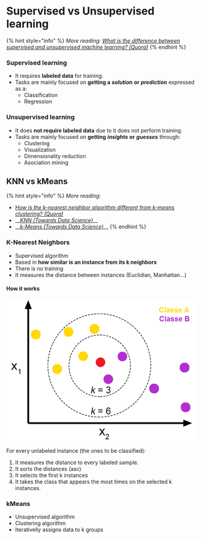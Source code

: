 # Supervised vs Unsupervised learning

{% hint style="info" %}
 _More reading:_ [_What is the difference between supervised and unsupervised machine learning? \(Quora\)_](https://www.quora.com/What-is-the-difference-between-supervised-and-unsupervised-learning-algorithms)
{% endhint %}

### Supervised learning

* It requires **labeled data** for training. 
* Tasks are mainly focused on **getting a** _**solution**_ **or** _**prediction**_ expressed as a:
  * Classification
  * Regression

### Unsupervised learning

* It does **not require labeled data** due to it does not perform training.
* Tasks are mainly focused on **getting** _**insights**_ **or** _**guesses**_ through:
  * Clustering
  * Visualization
  * Dimensionality reduction
  * Asociation mining

## KNN vs kMeans

{% hint style="info" %}
 _More reading:_

* [_How is the k-nearest neighbor algorithm different from k-means clustering? \(Quora\)_](https://www.quora.com/How-is-the-k-nearest-neighbor-algorithm-different-from-k-means-clustering)
* \_\_[_KNN \(Towards Data Science\)_](https://towardsdatascience.com/knn-k-nearest-neighbors-1-a4707b24bd1d)\_\_
* \_\_[_k-Means \(Towards Data Science\)_](https://towardsdatascience.com/understanding-k-means-clustering-in-machine-learning-6a6e67336aa1)\_\_
{% endhint %}

### K-Nearest Neighbors

* Supervised algorithm
* Based in **how similar is an instance from its k neighbors**
* There is no training
* It measures the distance between instances \(Euclidian, Manhattan...\)

#### **How it works**

![](../../.gitbook/assets/image%20%2825%29.png)

For every unlabeled instance \(the ones to be classified\):

1. It measures the distance to every labeled sample.
2. It sorts the distances \(asc\) 
3. It selects the first k instances
4. It takes the class that appears the most times on the selected k instances.

### kMeans

* Unsupervised algorithm
* Clustering algorithm
* Iterativelly assigns data to k groups



